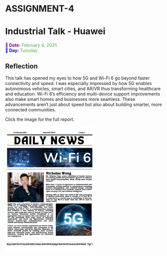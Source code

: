 # ASSIGNMENT-4
# Industrial Talk - Huawei

<span style="color:purple; font-weight:bold">📅 Date:</span> <span style="color:#4CAF50">February 4, 2025</span>  
<span style="color:blue; font-weight:bold">📆 Day:</span> <span style="color:#4CAF50">Tuesday</span>

## Reflection
This talk has opened my eyes to how 5G and Wi-Fi 6 go beyond faster connectivity and speed. I was especially impressed by how 5G enables autonomous vehicles, smart cities, and AR/VR thus transforming healthcare and education. Wi-Fi 6’s efficiency and multi-device support improvements also make smart homes and businesses more seamless. These advancements aren’t just about speed but also about building smarter, more connected communities.

Click the image for the full report.

[![Sneak Peek of the PDF](https://github.com/khiraanisa/files/blob/main/Screenshot%202025-02-12%20022408.png)](https://github.com/khiraanisa/files/blob/main/Group%205%20Newsletter.pdf)

